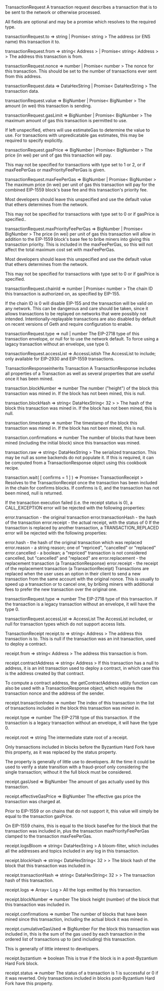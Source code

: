 TransactionRequest
A transaction request describes a transaction that is to be sent to the network or otherwise processed.

All fields are optional and may be a promise which resolves to the required type.

transactionRequest.to ⇒ string | Promise< string >
The address (or ENS name) this transaction it to.

transactionRequest.from ⇒ string< Address > | Promise< string< Address > >
The address this transaction is from.

transactionRequest.nonce ⇒ number | Promise< number >
The nonce for this transaction. This should be set to the number of transactions ever sent from this address.

transactionRequest.data ⇒ DataHexString | Promise< DataHexString >
The transaction data.

transactionRequest.value ⇒ BigNumber | Promise< BigNumber >
The amount (in wei) this transaction is sending.

transactionRequest.gasLimit ⇒ BigNumber | Promise< BigNumber >
The maximum amount of gas this transaction is permitted to use.

If left unspecified, ethers will use estimateGas to determine the value to use. For transactions with unpredicatable gas estimates, this may be required to specify explicitly.

transactionRequest.gasPrice ⇒ BigNumber | Promise< BigNumber >
The price (in wei) per unit of gas this transaction will pay.

This may not be specified for transactions with type set to 1 or 2, or if maxFeePerGas or maxPriorityFeePerGas is given.

transactionRequest.maxFeePerGas ⇒ BigNumber | Promise< BigNumber >
The maximum price (in wei) per unit of gas this transaction will pay for the combined EIP-1559 block's base fee and this transaction's priority fee.

Most developers should leave this unspecified and use the default value that ethers determines from the network.

This may not be specified for transactions with type set to 0 or if gasPrice is specified..

transactionRequest.maxPriorityFeePerGas ⇒ BigNumber | Promise< BigNumber >
The price (in wei) per unit of gas this transaction will allow in addition to the EIP-1559 block's base fee to bribe miners into giving this transaction priority. This is included in the maxFeePerGas, so this will not affect the total maximum cost set with maxFeePerGas.

Most developers should leave this unspecified and use the default value that ethers determines from the network.

This may not be specified for transactions with type set to 0 or if gasPrice is specified.

transactionRequest.chainId ⇒ number | Promise< number >
The chain ID this transaction is authorized on, as specified by EIP-155.

If the chain ID is 0 will disable EIP-155 and the transaction will be valid on any network. This can be dangerous and care should be taken, since it allows transactions to be replayed on networks that were possibly not intended. Intentionally-replayable transactions are also disabled by default on recent versions of Geth and require configuration to enable.

transactionRequest.type ⇒ null | number
The EIP-2718 type of this transaction envelope, or null for to use the network default. To force using a lagacy transaction without an envelope, use type 0.

transactionRequest.accessList ⇒ AccessListish
The AccessList to include; only available for EIP-2930 and EIP-1559 transactions.

TransactionResponseinherits Transaction
A TransactionResponse includes all properties of a Transaction as well as several properties that are useful once it has been mined.

transaction.blockNumber ⇒ number
The number ("height") of the block this transaction was mined in. If the block has not been mined, this is null.

transaction.blockHash ⇒ string< DataHexString< 32 > >
The hash of the block this transaction was mined in. If the block has not been mined, this is null.

transaction.timestamp ⇒ number
The timestamp of the block this transaction was mined in. If the block has not been mined, this is null.

transaction.confirmations ⇒ number
The number of blocks that have been mined (including the initial block) since this transaction was mined.

transaction.raw ⇒ string< DataHexString >
The serialized transaction. This may be null as some backends do not populate it. If this is required, it can be computed from a TransactionResponse object using this cookbook recipe.

transaction.wait( [ confirms = 1 ] ) ⇒ Promise< TransactionReceipt >
Resolves to the TransactionReceipt once the transaction has been included in the chain for confirms blocks. If confirms is 0, and the transaction has not been mined, null is returned.

If the transaction execution failed (i.e. the receipt status is 0), a CALL_EXCEPTION error will be rejected with the following properties:

error.transaction - the original transaction
error.transactionHash - the hash of the transaction
error.receipt - the actual receipt, with the status of 0
If the transaction is replaced by another transaction, a TRANSACTION_REPLACED error will be rejected with the following properties:

error.hash - the hash of the original transaction which was replaced
error.reason - a string reason; one of "repriced", "cancelled" or "replaced"
error.cancelled - a boolean; a "repriced" transaction is not considered cancelled, but "cancelled" and "replaced" are
error.replacement - the replacement transaction (a TransactionResponse)
error.receipt - the receipt of the replacement transaction (a TransactionReceipt)
Transactions are replaced when the user uses an option in their client to send a new transaction from the same account with the original nonce. This is usually to speed up a transaction or to cancel one, by bribing miners with additional fees to prefer the new transaction over the original one.

transactionRequest.type ⇒ number
The EIP-2718 type of this transaction. If the transaction is a legacy transaction without an envelope, it will have the type 0.

transactionRequest.accessList ⇒ AccessList
The AccessList included, or null for transaction types which do not support access lists.

TransactionReceipt
receipt.to ⇒ string< Address >
The address this transaction is to. This is null if the transaction was an init transaction, used to deploy a contract.

receipt.from ⇒ string< Address >
The address this transaction is from.

receipt.contractAddress ⇒ string< Address >
If this transaction has a null to address, it is an init transaction used to deploy a contract, in which case this is the address created by that contract.

To compute a contract address, the getContractAddress utility function can also be used with a TransactionResponse object, which requires the transaction nonce and the address of the sender.

receipt.transactionIndex ⇒ number
The index of this transaction in the list of transactions included in the block this transaction was mined in.

receipt.type ⇒ number
The EIP-2718 type of this transaction. If the transaction is a legacy transaction without an envelope, it will have the type 0.

receipt.root ⇒ string
The intermediate state root of a receipt.

Only transactions included in blocks before the Byzantium Hard Fork have this property, as it was replaced by the status property.

The property is generally of little use to developers. At the time it could be used to verify a state transition with a fraud-proof only considering the single transaction; without it the full block must be considered.

receipt.gasUsed ⇒ BigNumber
The amount of gas actually used by this transaction.

receipt.effectiveGasPrice ⇒ BigNumber
The effective gas price the transaction was charged at.

Prior to EIP-1559 or on chains that do not support it, this value will simply be equal to the transaction gasPrice.

On EIP-1559 chains, this is equal to the block baseFee for the block that the transaction was included in, plus the transaction maxPriorityFeePerGas clamped to the transaction maxFeePerGas.

receipt.logsBloom ⇒ string< DataHexString >
A bloom-filter, which includes all the addresses and topics included in any log in this transaction.

receipt.blockHash ⇒ string< DataHexString< 32 > >
The block hash of the block that this transaction was included in.

receipt.transactionHash ⇒ string< DataHexString< 32 > >
The transaction hash of this transaction.

receipt.logs ⇒ Array< Log >
All the logs emitted by this transaction.

receipt.blockNumber ⇒ number
The block height (number) of the block that this transaction was included in.

receipt.confirmations ⇒ number
The number of blocks that have been mined since this transaction, including the actual block it was mined in.

receipt.cumulativeGasUsed ⇒ BigNumber
For the block this transaction was included in, this is the sum of the gas used by each transaction in the ordered list of transactions up to (and including) this transaction.

This is generally of little interest to developers.

receipt.byzantium ⇒ boolean
This is true if the block is in a post-Byzantium Hard Fork block.

receipt.status ⇒ number
The status of a transaction is 1 is successful or 0 if it was reverted. Only transactions included in blocks post-Byzantium Hard Fork have this property.